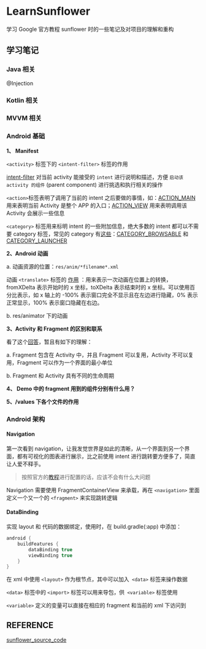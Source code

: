 # LearnSunflower
学习 Google 官方教程 sunflower 时的一些笔记及对项目的理解和重构



## 学习笔记

### Java 相关

@Injection

### Kotlin 相关

### MVVM 相关

### Android 基础

**1、 Manifest**

`<activity>` 标签下的 `<intent-filter>` 标签的作用

[intent-filter](https://developer.android.com/guide/topics/manifest/intent-filter-element)  对当前 activity 能接受的 `intent` 进行说明和描述，方便 `启动该 activity 的组件` (parent component) 进行挑选和执行相关的操作

`<action>`标签表明了调用了当前的 intent 之后要做的事情，如：[ACTION_MAIN](https://developer.android.com/reference/android/content/Intent#ACTION_MAIN) 用来表明当前 Activity 是整个 APP 的入口；[ACTION_VIEW](https://developer.android.com/reference/android/content/Intent#ACTION_VIEW) 用来表明调用该 Activity 会展示一些信息

`<category>` 标签用来标明 intent 的一些附加信息，绝大多数的 intent 都可以不需要 category 标签，常见的 category 有[这些](https://developer.android.com/guide/components/intents-filters)：[CATEGORY_BROWSABLE](https://developer.android.com/reference/android/content/Intent#CATEGORY_BROWSABLE) 和 [CATEGORY_LAUNCHER](https://developer.android.com/reference/android/content/Intent#CATEGORY_LAUNCHER)

**2、Android 动画**

a. 动画资源的位置：`res/anim/*filename*.xml`

动画 `<translate>` 标签的 [作用](https://developer.android.com/guide/topics/resources/animation-resource#View) ：用来表示一次动画在位置上的转换，fromXDelta 表示开始时的 x 坐标，toXDelta 表示结束时的 x 坐标。可以使用百分比表示，如 x 轴上的 -100% 表示窗口完全不显示且在左边进行隐藏，0% 表示正常显示，100% 表示窗口隐藏在右边。

b. res/animator 下的动画

**3、Activity 和 Fragment 的区别和联系**

看了这个[回答](https://stackoverflow.com/questions/25822656/what-are-the-differences-between-activity-and-fragment)，暂且有如下的理解：

a. Fragment 包含在 Activity 中，并且 Fragment 可以复用，Activity 不可以复用，Fragment 可以作为一个界面的最小单位

b. Fragment 和 Activity 具有不同的生命周期

**4、 Demo 中的 fragment 用到的组件分别有什么用？**

**5、/values 下各个文件的作用**

### Android 架构

#### Navigation

第一次看到 navigation，让我发觉世界是如此的清晰，从一个界面到另一个界面，都有可视化的图表进行展示，比之前使用 intent 进行跳转要方便多了，简直让人爱不释手。

> 按照官方的[教程](https://developer.android.com/jetpack/androidx/releases/navigation)进行配置的话，应该不会有什么大问题

Navigation 需要使用 FragmentContainerView 来承载，再在 `<navigation>` 里面定义一个又一个的 `<fragment>` 来实现跳转逻辑

#### DataBinding

实现 layout 和 代码的数据绑定，使用时，在 build.gradle(:app) 中添加：

``` groovy
android {
	buildFeatures {
        dataBinding true
        viewBinding true
    }
}
```

在 xml 中使用 `<layout>` 作为根节点，其中可以加入` <data>` 标签来操作数据

`<data>` 标签中的 `<import>` 标签可以用来导包，供` <variable>` 标签使用

`<variable>` 定义的变量可以直接在相应的 fragment 和当前的 xml 下访问到



## REFERENCE

[sunflower_source_code](https://github.com/android/sunflower)
